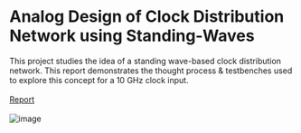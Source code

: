 # Analog Design of Clock Distribution Network using Standing-Waves
This project studies the idea of a standing wave-based clock distribution network. This report demonstrates the thought process & testbenches used to explore this concept for a 10 GHz clock input.</br></br>
[Report](https://github.com/muhammadaldacher/Analog-Design-of-Clock-Distribution-Network-using-Standing-Waves/blob/main/%5BPDF%5D%20Standing-Wave%20Clock%20Distribution%20Design.pdf)
</br></br>
![image](https://github.com/user-attachments/assets/69063d82-851d-4dd8-9f53-389d75d1c918)
